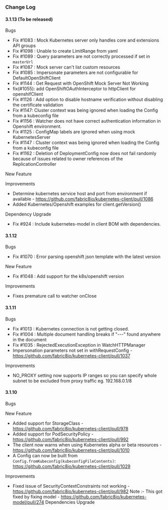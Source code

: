 ### Change Log
#### 3.1.13 (To be released)

  Bugs
   * Fix #1083 : Mock Kubernetes server only handles core and extensions API groups
   * Fix #1098 : Unable to create LimitRange from yaml
   * Fix #1089 : Query parameters are not correctly processed if set in `masterUrl`
   * Fix #1087 : Mock server can't list custom resources
   * Fix #1085 : Impersonate parameters are not configurable for DefaultOpenShiftClient
   * Fix #1144 : Get Request with OpenShift Mock Server Not Working
   * fix(#1055): add OpenShiftOAuthInterceptor to httpClient for openshifClient
   * Fix #1126 : Add option to disable hostname verification without disabling the certificate validation 
   * Fix #1147: Cluster context was being ignored when loading the Config from a kubeconfig file
   * Fix #1156 : Watcher does not have correct authentication information in Openshift environment.
   * Fix #1125 : ConfigMap labels are ignored when using mock KubernetesServer
   * Fix #1147 : Cluster context was being ignored when loading the Config from a kubeconfig file
   * Fix #1162 : Deletion of DeploymentConfig now does not fail randomly because of issues related to owner references of the ReplicationController
  
  New Feature
  
  Improvements
   * Determine kubernetes service host and port from environment if available - https://github.com/fabric8io/kubernetes-client/pull/1086
   * Added Kubernetes/Openshift examples for client.getVersion()
  
  Dependency Upgrade
   * Fix #924 : Include kubernetes-model in client BOM with dependencies.
      
#### 3.1.12
  Bugs
   * Fix #1070 : Error parsing openshift json template with the latest version

  New Feature
   * Fix #1048 : Add support for the k8s/openshift version

  Improvements
   * Fixes premature call to watcher onClose

#### 3.1.11
  Bugs
   * Fix #1013 : Kubernetes connection is not getting closed.
   * Fix #1004 : Multiple document handling breaks if "---" found anywhere in the document
   * Fix #1035 : RejectedExecutionException in WatchHTTPManager
   * Impersonation parameters not set in withRequestConfig - https://github.com/fabric8io/kubernetes-client/pull/1037

  Improvements
   * NO_PROXY setting now supports IP ranges so you can specify whole subnet to be excluded from proxy traffic eg. 192.168.0.1/8

#### 3.1.10
  Bugs

  New Feature
   * Added support for StorageClass - https://github.com/fabric8io/kubernetes-client/pull/978
   * Added support for PodSecurityPolicy - https://github.com/fabric8io/kubernetes-client/pull/992
   * The client now warns when using Kubernetes alpha or beta resources - https://github.com/fabric8io/kubernetes-client/pull/1010
   * A Config can now be built from `Config.fromKubeconfig(kubeconfigFileContents)`: https://github.com/fabric8io/kubernetes-client/pull/1029

  Improvements
   * Fixed issue of SecurityContextConstraints not working - https://github.com/fabric8io/kubernetes-client/pull/982
	Note :- This got fixed by fixing model - https://github.com/fabric8io/kubernetes-model/pull/274
  Dependencies Upgrade
